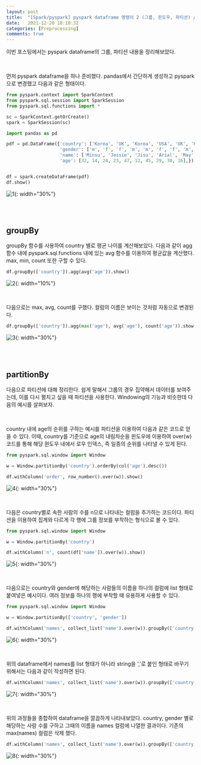 ```yaml
---
layout: post
title:  "[Spark/pyspark] pyspark dataframe 명령어 2 (그룹, 윈도우, 파티션) / groupBy, agg, Window, partitionBy, over, collect_list"
date:   2021-12-20 18:10:32
categories: [Preprocessing]
comments: true
---
```


이번 포스팅에서는 pyspark dataframe의 그룹, 파티션 내용을 정리해보았다.

<br>

먼저 pyspark dataframe을 하나 준비했다. pandas에서 간단하게 생성하고 pyspark으로 변경했고 다음과 같은 형태이다.

```python
from pyspark.context import SparkContext
from pyspark.sql.session import SparkSession
from pyspark.sql.functions import *

sc = SparkContext.getOrCreate()
spark = SparkSession(sc)

import pandas as pd

pdf = pd.DataFrame({'country': ['Korea', 'UK', 'Korea', 'USA', 'UK', 'Korea', 'UK', 'Korea', 'USA', 'UK'],
                    'gender': ['m', 'f', 'f', 'm', 'm', 'f', 'f', 'm', 'm', 'm'],
                    'name': ['Minsu', 'Jessie', 'Jisu', 'Arial', 'May', 'Sumi', 'Joel', 'Dukgu', 'Cloie', 'Violet'],
                    'age': [32, 14, 24, 23, 47, 12, 45, 29, 30, 16],})


df = spark.createDataFrame(pdf)
df.show()
```

![1](/!contents_plot/2021-12-20-pyspark3-1.jpg){: width="30%"}

<br>
<br>

## groupBy

groupBy 함수를 사용하여 country 별로 평균 나이를 계산해보았다. 다음과 같이 agg 함수 내에 pyspark.sql.functions 내에 있는 avg 함수를 이용하여 평균값을 계산했다. max, min, count 또한 구할 수 있다.

```python
df.groupBy(['country']).agg(avg('age')).show()
```

![2](/!contents_plot/2021-12-20-pyspark3-2.jpg){: width="10%"}

<br>

다음으로는 max, avg, count를 구했다. 컬럼의 이름은 보이는 것처럼 자동으로 변경된다.

```python
df.groupBy(['country']).agg(max('age'), avg('age'), count('age')).show()
```

![3](/!contents_plot/2021-12-20-pyspark3-3.jpg){: width="30%"}

<br>
<br>

## partitionBy

다음으로 파티션에 대해 정리한다. 쉽게 말해서 그룹의 경우 집약해서 데이터를 보여주는데, 이를 다시 펼치고 싶을 때 파티션을 사용한다. Windowing의 기능과 비슷한데 다음의 예시를 살펴보자.

<br>

country 내에 age의 순위를 구하는 예시를 파티션을 이용하여 다음과 같은 코드로 얻을 수 있다. 이때, country를 기준으로 age의 내림차순을 윈도우에 이용하여 over(w) 코드를 통해 해당 윈도우 내에서 로우 인덱스, 즉 일종의 순위를 나타낼 수 있게 된다.

```python
from pyspark.sql.window import Window

w = Window.partitionBy('country').orderBy(col('age').desc())

df.withColumn('order', row_number().over(w)).show()
```

![4](/!contents_plot/2021-12-20-pyspark3-4.jpg){: width="30%"}

<br>

다음은 country별로 속한 사람의 수를 n으로 나타내는 컬럼을 추가하는 코드이다. 파티션을 이용하여 집계와 다르게 각 행에 그룹 정보를 부착하는 형식으로 볼 수 있다.

```python
from pyspark.sql.window import Window

w = Window.partitionBy('country')

df.withColumn('n', count(df['name']).over(w)).show()
```

![5](/!contents_plot/2021-12-20-pyspark3-5.jpg){: width="30%"}

<br>

다음으로는 country와 gender에 해당하는 사람들의 이름을 하나의 컬럼에 list 형태로 붙여넣은 예시이다. 여러 정보를 하나의 행에 부착할 때 유용하게 사용할 수 있다.

```python
from pyspark.sql.window import Window

w = Window.partitionBy(['country', 'gender'])

df.withColumn('names', collect_list('name').over(w)).groupBy(['country', 'gender']).agg(count('age'), max('names')).show()
```

![6](/!contents_plot/2021-12-20-pyspark3-6.jpg){: width="30%"}

<br>

위의 dataframe에서 names를 list 형태가 아니라 string을 ','로 붙인 형태로 바꾸기 위해서는 다음과 같이 작성하면 된다.

```python
df.withColumn('names', collect_list('name').over(w)).groupBy(['country', 'gender']).agg(count('age'), max('names')).withColumn('names', concat_ws(", ", 'max(names)')).show()
```

![7](/!contents_plot/2021-12-20-pyspark3-7.jpg){: width="30%"}

<br>

위의 과정들을 종합하여 dataframe을 깔끔하게 나타내보았다. country, gender 별로 해당하는 사람 수를 구하고 그때의 이름을 names 컬럼에 나열한 결과이다. 기존의 max(names) 컬럼은 삭제
했다.

```python
df.withColumn('names', collect_list('name').over(w)).groupBy(['country', 'gender']).agg(count('age'), max('names')).withColumn('names', concat_ws(", ", 'max(names)')).drop('max(names)').withColumnRenamed('count(age)', 'n').show()
```

![8](/!contents_plot/2021-12-20-pyspark3-8.jpg){: width="30%"}